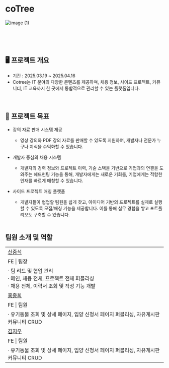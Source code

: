 # coTree
![image (1)](https://github.com/user-attachments/assets/8781fc41-d1b0-47a6-977f-2ac0d399a98d)


<br><br><br>

## 🖥️ 프로젝트 개요
- 기간 : 2025.03.19 ~ 2025.04.16
- Cotree는 IT 분야의 다양한 콘텐츠를 제공하며, 채용 정보, 사이드 프로젝트, 커뮤니티, IT 교육까지 한 곳에서 통합적으로 관리할 수 있는 플랫폼입니다.
<br><br><br>

## 🎯 프로젝트 목표
- 강의 자료 판매 시스템 제공
   - 영상 강의와 PDF 강의 자료를 판매할 수 있도록 지원하여, 개발자나 전문가 누구나 지식을 수익화할 수 있습니다.
 
- 개발자 중심의 채용 시스템
  - 개발자의 경력 정보와 프로젝트 이력, 기술 스택을 기반으로 기업과의 연결을 도와주는 헤드헌팅 기능을 통해, 개발자에게는 새로운 기회를, 기업에게는 적합한 인재를 빠르게 매칭할 수 있습니다.
 
- 사이드 프로젝트 매칭 플랫폼
  - 개발자들이 협업할 팀원을 쉽게 찾고, 아이디어 기반의 프로젝트를 실제로 실행할 수 있도록 모집/매칭 기능을 제공합니다. 이를 통해 실무 경험을 쌓고 포트폴리오도 구축할 수 있습니다.
<br><br>

## 팀원 소개 및 역할
<center>
<table>
  <tbody>
    <tr></tr><tr>
      <td><a href="https://github.com/dony0720">신중석</a></td>
    </tr>
    <tr>
      <td>FE | 팀장</td>
    </tr>
    <tr></tr><tr>
      <td>
        <a>· 팀 리드 및 협업 관리</a><br>
        <a>· 메인, 채용 전체, 프로젝트 전체 퍼블리싱</a><br>
        <a>· 채용 전체, 이력서 조회 및 작성 기능 개발</a><br>
      </td>
    </tr>
    <tr>
      <td><a href="https://github.com/cj2174">홍종희</a></td>
    </tr>
    <tr>
      <td>FE | 팀원</td>
    </tr>
    <tr></tr><tr>
      <td>
        <a>· 유기동물 조회 및 상세 페이지, 입양 신청서 페이지 퍼블리싱, 자유게시판 커뮤니티 CRUD</a><br>
      </td>
    </tr>
     <tr>
      <td><a href="https://github.com/cj2174">김지우</a></td>
    </tr>
    <tr>
      <td>FE | 팀원</td>
    </tr>
    <tr></tr><tr>
      <td>
        <a>· 유기동물 조회 및 상세 페이지, 입양 신청서 페이지 퍼블리싱, 자유게시판 커뮤니티 CRUD</a><br>
      </td>
    </tr>
  </tbody>
</table>
</center>
